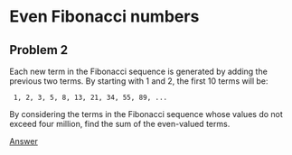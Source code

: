 # Even Fibonacci numbers

## Problem 2

Each new term in the Fibonacci sequence is generated by adding the previous two terms. By starting with 1 and 2, the first 10 terms will be:

```
 1, 2, 3, 5, 8, 13, 21, 34, 55, 89, ...
```

By considering the terms in the Fibonacci sequence whose values do not exceed four million, find the sum of the even-valued terms.

[Answer](https://projecteuler.net/problem=2)
